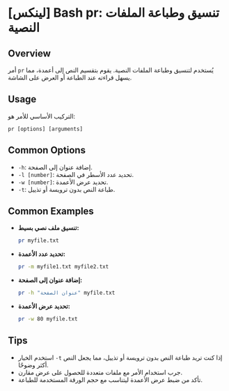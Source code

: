 # [لينكس] Bash pr: تنسيق وطباعة الملفات النصية

## Overview
أمر `pr` يُستخدم لتنسيق وطباعة الملفات النصية. يقوم بتقسيم النص إلى أعمدة، مما يسهل قراءته عند الطباعة أو العرض على الشاشة.

## Usage
التركيب الأساسي للأمر هو:
```
pr [options] [arguments]
```

## Common Options
- `-h`: إضافة عنوان إلى الصفحة.
- `-l [number]`: تحديد عدد الأسطر في الصفحة.
- `-w [number]`: تحديد عرض الأعمدة.
- `-t`: طباعة النص بدون ترويسة أو تذييل.

## Common Examples
- **تنسيق ملف نصي بسيط:**
  ```bash
  pr myfile.txt
  ```

- **تحديد عدد الأعمدة:**
  ```bash
  pr -m myfile1.txt myfile2.txt
  ```

- **إضافة عنوان إلى الصفحة:**
  ```bash
  pr -h "عنوان الصفحة" myfile.txt
  ```

- **تحديد عرض الأعمدة:**
  ```bash
  pr -w 80 myfile.txt
  ```

## Tips
- استخدم الخيار `-t` إذا كنت تريد طباعة النص بدون ترويسة أو تذييل، مما يجعل النص أكثر وضوحًا.
- جرب استخدام الأمر مع ملفات متعددة للحصول على عرض مقارن.
- تأكد من ضبط عرض الأعمدة ليتناسب مع حجم الورقة المستخدمة للطباعة.